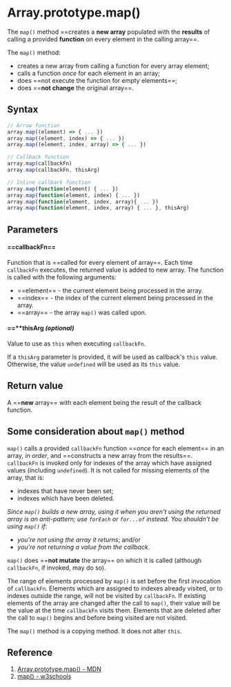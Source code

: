 # Array.prototype.map()

The `map()` method ==creates a **new array** populated with the **results** of calling a provided **function** on every element in the calling array==.

The `map()` method:

- creates a new array from calling a function for every array element;
- calls a function _once_ for each element in an array;
- does ==not execute the function for empty elements==;
- does ==**not change** the original array==.

## Syntax

```js
// Arrow function
array.map((element) => { ... })
array.map((element, index) => { ... })
array.map((element, index, array) => { ... })

// Callback function
array.map(callbackFn)
array.map(callbackFn, thisArg)

// Inline callback function
array.map(function(element) { ... })
array.map(function(element, index) { ... })
array.map(function(element, index, array){ ... })
array.map(function(element, index, array) { ... }, thisArg)
```

## Parameters

#### ==**callbackFn**==

Function that is ==called for every element of array==. Each time `callbackFn` executes, the returned value is added to new array. The function is called with the following arguments:

- ==element== - the current element being processed in the array.
- ==index== - the index of the current element being processed in the array.
- ==array== - the array `map()` was called upon.

#### ==**thisArg _(optional)_

Value to use as `this` when executing `callbackFn`. 

If a `thisArg` parameter is provided, it will be used as callback's `this` value. Otherwise, the value `undefined` will be used as its `this` value.

## Return value

A ==**new** array== with each element being the result of the callback function.

## Some consideration about `map()` method

`map()` calls a provided `callbackFn` function ==_once_ for each element== in an array, _in order_, and ==constructs a new array from the results==. `callbackFn` is invoked only for indexes of the array which have assigned values (including `undefined`). It is not called for missing elements of the array, that is:

- indexes that have never been set;
- indexes which have been deleted.

_Since `map()` builds a new array, using it when you aren't using the returned array is an anti-pattern; use `forEach` or `for...of` instead. You shouldn't be using `map()` if_:

- _you're not using the array it returns_; and/or
- _you're not returning a value from the callback_.

`map()` does ==**not mutate** the array== on which it is called (although `callbackFn`, if invoked, may do so).

The range of elements processed by `map()` is set before the first invocation of `callbackFn`. Elements which are assigned to indexes already visited, or to indexes outside the range, will not be visited by `callbackFn`. If existing elements of the array are changed after the call to `map()`, their value will be the value at the time `callbackFn` visits them. Elements that are deleted after the call to `map()` begins and before being visited are not visited.

The `map()` method is a copying method. It does not alter `this`.

## Reference

1. [Array.prototype.map() - MDN](https://developer.mozilla.org/en-US/docs/Web/JavaScript/Reference/Global_Objects/Array/map)
2. [map() - w3schools](https://www.w3schools.com/jsref/jsref_map.asp)
